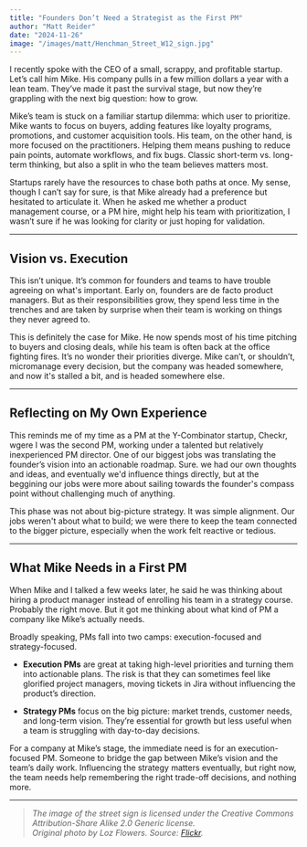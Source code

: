 ```yaml
---
title: "Founders Don’t Need a Strategist as the First PM"
author: "Matt Reider"
date: "2024-11-26"
image: "/images/matt/Henchman_Street_W12_sign.jpg"
---
```


I recently spoke with the CEO of a small, scrappy, and profitable startup. Let’s call him Mike. His company pulls in a few million dollars a year with a lean team. They’ve made it past the survival stage, but now they’re grappling with the next big question: how to grow.

Mike’s team is stuck on a familiar startup dilemma: which user to prioritize. Mike wants to focus on buyers, adding features like loyalty programs, promotions, and customer acquisition tools. His team, on the other hand, is more focused on the practitioners. Helping them means pushing to reduce pain points, automate workflows, and fix bugs. Classic short-term vs. long-term thinking, but also a split in who the team believes matters most.

Startups rarely have the resources to chase both paths at once. My sense, though I can’t say for sure, is that Mike already had a preference but hesitated to articulate it. When he asked me whether a product management course, or a PM hire, might help his team with prioritization, I wasn’t sure if he was looking for clarity or just hoping for validation.

---

## Vision vs. Execution  

This isn’t unique. It’s common for founders and teams to have trouble agreeing on what's important. Early on, founders are de facto product managers. But as their responsibilities grow, they spend less time in the trenches and are taken by surprise when their team is working on things they never agreed to.

This is definitely the case for Mike. He now spends most of his time pitching to buyers and closing deals, while his team is often back at the office fighting fires. It’s no wonder their priorities diverge. Mike can’t, or shouldn’t, micromanage every decision, but the company was headed somewhere, and now it's stalled a bit, and is headed somewhere else.

---

## Reflecting on My Own Experience  

This reminds me of my time as a PM at the Y-Combinator startup, Checkr, wgere I was the second PM, working under a talented but relatively inexperienced PM director. One of our biggest jobs was translating the founder’s vision into an actionable roadmap. Sure. we had our own thoughts and ideas, and eventually we'd influence things directly, but at the beggining our jobs were more about sailing towards the founder's compass point without challenging much of anything. 

This phase was not about big-picture strategy. It was simple alignment. Our jobs weren't about what to build; we were there to keep the team connected to the bigger picture, especially when the work felt reactive or tedious.

---

## What Mike Needs in a First PM  

When Mike and I talked a few weeks later, he said he was thinking about hiring a product manager instead of enrolling his team in a strategy course. Probably the right move. But it got me thinking about what kind of PM a company like Mike’s actually needs.

Broadly speaking, PMs fall into two camps: execution-focused and strategy-focused.

- **Execution PMs** are great at taking high-level priorities and turning them into actionable plans. The risk is that they can sometimes feel like glorified project managers, moving tickets in Jira without influencing the product’s direction.

- **Strategy PMs** focus on the big picture: market trends, customer needs, and long-term vision. They’re essential for growth but less useful when a team is struggling with day-to-day decisions.

For a company at Mike’s stage, the immediate need is for an execution-focused PM. Someone to bridge the gap between Mike’s vision and the team’s daily work. Influencing the strategy matters eventually, but right now, the team needs help remembering the right trade-off decisions, and nothing more.

---

> *The image of the street sign is licensed under the Creative Commons Attribution-Share Alike 2.0 Generic license.  
> Original photo by Loz Flowers. Source: [Flickr](https://flickr.com/photos/99245765@N00/5221006685).*
